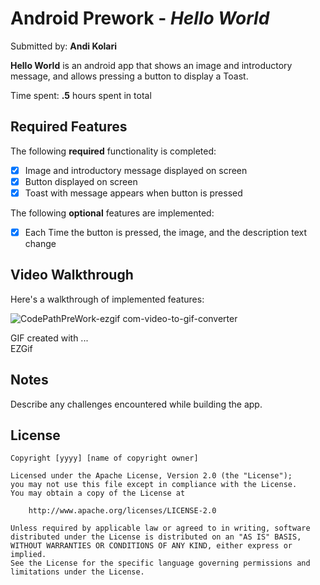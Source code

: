 # Android Prework - *Hello World*

Submitted by: **Andi Kolari**

**Hello World** is an android app that shows an image and introductory message, and allows pressing a button to display a Toast. 

Time spent: **.5** hours spent in total

## Required Features

The following **required** functionality is completed:

* [X] Image and introductory message displayed on screen
* [X] Button displayed on screen
* [X] Toast with message appears when button is pressed 

The following **optional** features are implemented:

* [X] Each Time the button is pressed, the image, and the description text change 

## Video Walkthrough

Here's a walkthrough of implemented features:

![CodePathPreWork-ezgif com-video-to-gif-converter](https://github.com/AKolari/Codepath-Pre-Work/assets/90071560/8ac5f067-85f3-40ef-a4b0-4ece693546ef)


GIF created with ...  
EZGif

## Notes

Describe any challenges encountered while building the app.

## License

    Copyright [yyyy] [name of copyright owner]

    Licensed under the Apache License, Version 2.0 (the "License");
    you may not use this file except in compliance with the License.
    You may obtain a copy of the License at

        http://www.apache.org/licenses/LICENSE-2.0

    Unless required by applicable law or agreed to in writing, software
    distributed under the License is distributed on an "AS IS" BASIS,
    WITHOUT WARRANTIES OR CONDITIONS OF ANY KIND, either express or implied.
    See the License for the specific language governing permissions and
    limitations under the License.
